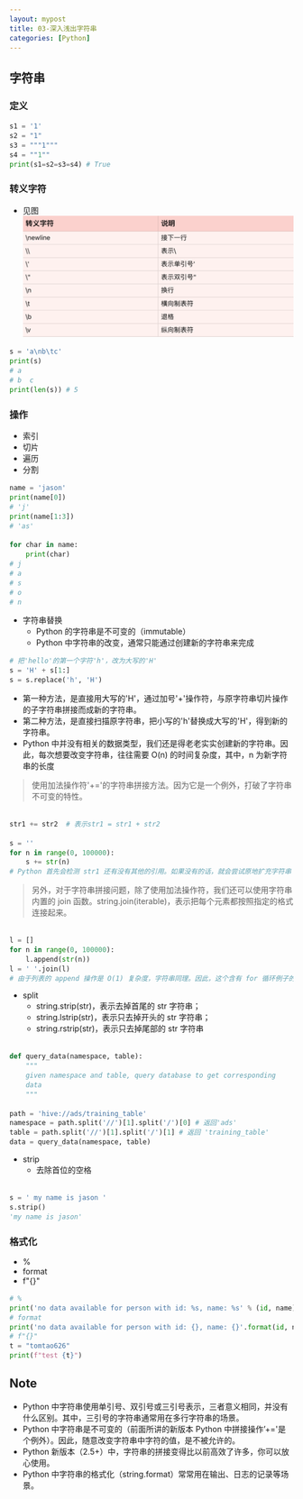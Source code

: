 ```yaml
---
layout: mypost
title: 03-深入浅出字符串
categories: [Python]
---
```


## 字符串

### 定义

```python
s1 = '1'
s2 = "1"
s3 = """1"""
s4 = ""1""
print(s1=s2=s3=s4) # True
```

### 转义字符

- 见图
![trans.png](/py_core/assets/01-basic/03/trans.png)

```python
s = 'a\nb\tc'
print(s)
# a
# b  c
print(len(s)) # 5
```

### 操作

- 索引
- 切片
- 遍历
- 分割

```python
name = 'jason'
print(name[0])
# 'j'
print(name[1:3])
# 'as'

for char in name:
    print(char)   
# j
# a
# s
# o
# n
```

- 字符串替换
  - Python 的字符串是不可变的（immutable）
  - Python 中字符串的改变，通常只能通过创建新的字符串来完成

```python
# 把'hello'的第一个字符'h'，改为大写的'H'
s = 'H' + s[1:]
s = s.replace('h', 'H')
```

- 第一种方法，是直接用大写的'H'，通过加号'+'操作符，与原字符串切片操作的子字符串拼接而成新的字符串。
- 第二种方法，是直接扫描原字符串，把小写的'h'替换成大写的'H'，得到新的字符串。
- Python 中并没有相关的数据类型，我们还是得老老实实创建新的字符串。因此，每次想要改变字符串，往往需要 O(n) 的时间复杂度，其中，n 为新字符串的长度

> 使用加法操作符'+='的字符串拼接方法。因为它是一个例外，打破了字符串不可变的特性。

```python

str1 += str2  # 表示str1 = str1 + str2

s = ''
for n in range(0, 100000):
    s += str(n)
# Python 首先会检测 str1 还有没有其他的引用。如果没有的话，就会尝试原地扩充字符串 buffer 的大小，而不是重新分配一块内存来创建新的字符串并拷贝。这样的话，上述例子中的时间复杂度就仅为 O(n) 了。
```

> 另外，对于字符串拼接问题，除了使用加法操作符，我们还可以使用字符串内置的 join 函数。string.join(iterable)，表示把每个元素都按照指定的格式连接起来。

```python

l = []
for n in range(0, 100000):
    l.append(str(n))
l = ' '.join(l) 
# 由于列表的 append 操作是 O(1) 复杂度，字符串同理。因此，这个含有 for 循环例子的时间复杂度为 n*O(1)=O(n)。
```

- split
  - string.strip(str)，表示去掉首尾的 str 字符串；
  - string.lstrip(str)，表示只去掉开头的 str 字符串；
  - string.rstrip(str)，表示只去掉尾部的 str 字符串
  
```python

def query_data(namespace, table):
    """
    given namespace and table, query database to get corresponding
    data         
    """

path = 'hive://ads/training_table'
namespace = path.split('//')[1].split('/')[0] # 返回'ads'
table = path.split('//')[1].split('/')[1] # 返回 'training_table'
data = query_data(namespace, table) 
```

- strip
  - 去除首位的空格

```python

s = ' my name is jason '
s.strip()
'my name is jason'
```

### 格式化

- %
- format
- f"{}"

```python
# %
print('no data available for person with id: %s, name: %s' % (id, name))
# format
print('no data available for person with id: {}, name: {}'.format(id, name))
# f"{}"
t = "tomtao626"
print(f"test {t}")
```

## Note

- Python 中字符串使用单引号、双引号或三引号表示，三者意义相同，并没有什么区别。其中，三引号的字符串通常用在多行字符串的场景。
- Python 中字符串是不可变的（前面所讲的新版本 Python 中拼接操作’+='是个例外）。因此，随意改变字符串中字符的值，是不被允许的。
- Python 新版本（2.5+）中，字符串的拼接变得比以前高效了许多，你可以放心使用。
- Python 中字符串的格式化（string.format）常常用在输出、日志的记录等场景。